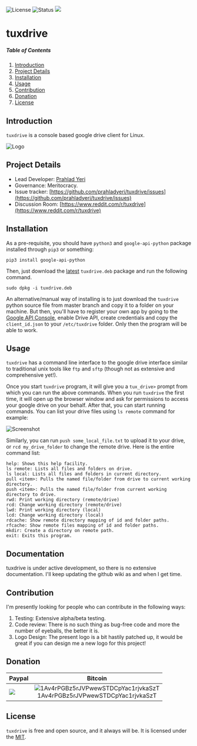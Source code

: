 ![License](https://img.shields.io/badge/license-MIT-blue.svg)
![Status](https://img.shields.io/badge/status-stable-brightgreen.svg)
[![](https://www.paypalobjects.com/en_US/i/btn/x-click-but04.gif)](https://www.paypal.com/cgi-bin/webscr?cmd=_s-xclick&hosted_button_id=JM8FUXNFUK6EU)

# tuxdrive

##### Table of Contents

1. [Introduction](#introduction)
2. [Project Details](#project-details)
3. [Installation](#installation)
4. [Usage](#usage)
5. [Contribution](#contribution)
6. [Donation](#donation)
7. [License](#license)

## Introduction

`tuxdrive` is a console based google drive client for Linux.

![Logo](https://raw.githubusercontent.com/prahladyeri/tuxdrive/master/logo_small.jpg)


## Project Details

- Lead Developer: [Prahlad Yeri](https://github.com/prahladyeri)
- Governance: Meritocracy.
- Issue tracker: [https://github.com/prahladyeri/tuxdrive/issues](https://github.com/prahladyeri/tuxdrive/issues)
- Discussion Room: [https://www.reddit.com/r/tuxdrive](https://www.reddit.com/r/tuxdrive)

## Installation

As a pre-requisite, you should have `python3` and `google-api-python` package installed through `pip3` or something:

	pip3 install google-api-python

Then, just download the [latest](https://github.com/prahladyeri/tuxdrive/releases/latest) `tuxdrive.deb` package and run the following command.

    sudo dpkg -i tuxdrive.deb
    
An alternative/manual way of installing is to just download the `tuxdrive` python source file from master branch and copy it to a folder on your machine. But then, you'll have to register your own app by going to the [Google API Console](https://console.cloud.google.com/?pli=1), enable Drive API, create credentials and copy the `client_id.json` to your `/etc/tuxdrive` folder. Only then the program will be able to work.

## Usage

`tuxdrive` has a command line interface to the google drive interface similar to traditional unix tools like `ftp` and `sftp` (though not as extensive and comprehensive yet!).

Once you start `tuxdrive` program, it will give you a `tux_drive>` prompt from which you can run the above commands. When you run `tuxdrive` the first time, it will open up the browser window and ask for permissions to access your google drive on your behalf. After that, you can start running commands. You can list your drive files using `ls remote` command for example:

![Screenshot](https://github.com/prahladyeri/tuxdrive/raw/master/screenshot.png)


Similarly, you can run `push some_local_file.txt` to upload it to your drive, or `rcd my_drive_folder` to change the remote drive. Here is the entire command list:

	help: Shows this help facility.
	ls remote: Lists all files and folders on drive.
	ls local: Lists all files and folders in current directory.
	pull <item>: Pulls the named file/folder from drive to current working directory.
	push <item>: Pulls the named file/folder from current working directory to drive.
	rwd: Print working directory (remote/drive)
	rcd: Change working directory (remote/drive)
	lwd: Print working directory (local)
	lcd: Change working directory (local)
	rdcache: Show remote directory mapping of id and folder paths.
	rfcache: Show remote files mapping of id and folder paths.
	mkdir: Create a directory on remote path.
	exit: Exits this program.

## Documentation

tuxdrive is under active development, so there is no extensive documentation. I'll keep updating the github wiki as and when I get time.

## Contribution

I'm presently looking for people who can contribute in the following ways:

1. Testing: Extensive alpha/beta testing.
2. Code review: There is no such thing as bug-free code and more the number of eyeballs, the better it is.
3. Logo Design: The present logo is a bit hastily patched up, it would be great if you can design me a new logo for this project!

## Donation


| Paypal | Bitcoin |
| ------ | ------- |
| [![](https://www.paypalobjects.com/en_US/i/btn/btn_donateCC_LG.gif)](https://www.paypal.com/cgi-bin/webscr?cmd=_s-xclick&hosted_button_id=JM8FUXNFUK6EU) |  <center> ![1Av4rPGBz5rJVPwewSTDCpYac1rjvkaSzT](https://www.prahladyeri.com/assets/btc_address.png)<br />1Av4rPGBz5rJVPwewSTDCpYac1rjvkaSzT</center> |


## License

`tuxdrive` is free and open source, and it always will be. It is licensed under the [MIT](https://opensource.org/licenses/MIT).

